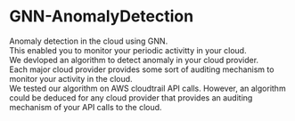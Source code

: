 # GNN-AnomalyDetection
Anomaly detection in the cloud using GNN.  
This enabled you to monitor your periodic activitty in your cloud.  
We devloped an algorithm to detect anomaly in your cloud provider.  
Each major cloud provider provides some sort of auditing mechanism to monitor your activity in the cloud.  
We tested our algorithm on AWS cloudtrail API calls. However, an algorithm could be deduced for any cloud provider that provides an auditing mechanism of your API calls to the cloud.
